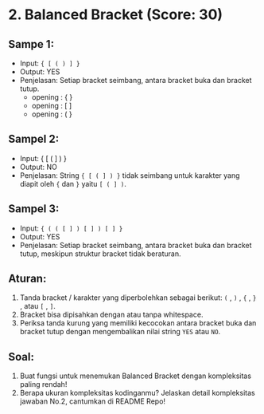 # 2. Balanced Bracket (Score: 30)

## Sampe 1:

- Input: `{ [ ( ) ] }`
- Output: YES
- Penjelasan: Setiap bracket seimbang, antara bracket buka dan bracket tutup.
  - opening : { }
  - opening : [ ]
  - opening : ( }

## Sampel 2:

- Input: { [ ( ] ) }
- Output: NO
- Penjelasan: String `{ [ ( ] ) }` tidak seimbang untuk karakter yang diapit oleh `{` dan `}` yaitu `[ ( ] )`.

## Sampel 3:

- Input: `{ ( ( [ ] ) [ ] ) [ ] }`
- Output: YES
- Penjelasan: Setiap bracket seimbang, antara bracket buka dan bracket tutup, meskipun struktur bracket tidak beraturan.

## Aturan:

1. Tanda bracket / karakter yang diperbolehkan sebagai berikut: `(` , `)` , `{` , `}` , atau `[` , `]`.
2. Bracket bisa dipisahkan dengan atau tanpa whitespace.
3. Periksa tanda kurung yang memiliki kecocokan antara bracket buka dan bracket tutup dengan mengembalikan nilai string `YES` atau `NO`.

## Soal:

1. Buat fungsi untuk menemukan Balanced Bracket dengan kompleksitas paling rendah!
2. Berapa ukuran kompleksitas kodinganmu? Jelaskan detail kompleksitas jawaban No.2, cantumkan di README Repo!
